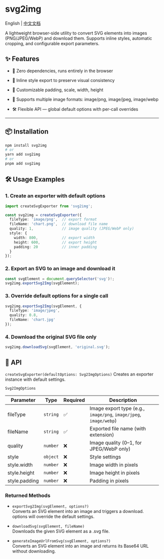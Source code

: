 # svg2img

English | [中文文档](./README.zh-CN.md)

A lightweight browser-side utility to convert SVG elements into images (PNG/JPEG/WebP) and download them.
Supports inline styles, automatic cropping, and configurable export parameters.

## ✨ Features
- 🚀 Zero dependencies, runs entirely in the browser

- 🎨 Inline style export to preserve visual consistency

- 📏 Customizable padding, scale, width, height

- 📂 Supports multiple image formats: image/png, image/jpeg, image/webp

- 🛠 Flexible API — global default options with per-call overrides

---

## 📦 Installation

```bash
npm install svg2img
# or
yarn add svg2img
# or
pnpm add svg2img
```

## 🛠 Usage Examples
### 1. Create an exporter with default options

```typescript
import createSvgExporter from 'svg2img';

const svg2img = createSvgExporter({
  fileType: 'image/png',  // export format
  fileName: 'chart.png',  // download file name
  quality: 1,             // image quality (JPEG/WebP only)
  style: {
    width: 800,           // export width
    height: 600,          // export height
    padding: 20           // inner padding
  }
});
```

### 2. Export an SVG to an image and download it

```typescript
const svgElement = document.querySelector('svg')!;
svg2img.exportSvg2Img(svgElement);
```

### 3. Override default options for a single call

```typescript
svg2img.exportSvg2Img(svgElement, {
  fileType: 'image/jpeg',
  quality: 0.8,
  fileName: 'chart.jpg'
});
```

### 4. Download the original SVG file only

```typescript
svg2img.downloadSvg(svgElement, 'original.svg');
```

## 📄 API
`createSvgExporter(defaultOptions: Svg2ImgOptions)`
Creates an exporter instance with default settings.

`Svg2ImgOptions`

| Parameter     | Type     | Required | Description                                                       |
| ------------- | -------- | -------- | ----------------------------------------------------------------- |
| fileType      | `string` | ✅        | Image export type (e.g., `image/png`, `image/jpeg`, `image/webp`) |
| fileName      | `string` | ✅        | Exported file name (with extension)                               |
| quality       | `number` | ❌        | Image quality (0–1, for JPEG/WebP only)                           |
| style         | `object` | ❌        | Style settings                                                    |
| style.width   | `number` | ❌        | Image width in pixels                                             |
| style.height  | `number` | ❌        | Image height in pixels                                            |
| style.padding | `number` | ❌        | Padding in pixels                                                 |


### Returned Methods

- `exportSvg2Img(svgElement, options?)`  
  Converts an SVG element into an image and triggers a download.
  options will override the default settings.

- `downloadSvg(svgElement, fileName)`  
  Downloads the given SVG element as a .svg file.

- `generateImageUrlFromSvg(svgElement, options?)`  
  Converts an SVG element into an image and returns its Base64 URL without downloading.